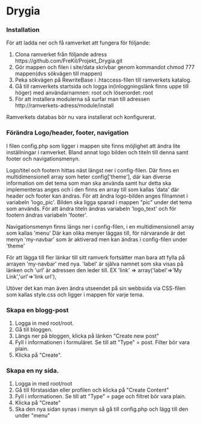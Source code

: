 <h1>Drygia</h1>

<h3>Installation</h3>

<p>
	För att ladda ner och få ramverket att fungera för följande:<br />
	<ol>
		<li>Clona ramverket från följande adress https://github.com/FreKil/Projekt_Drygia.git</li>
		<li>Gör mappen och filen i site/data skrivbar genom kommandot chmod 777 mappen(dvs sökvägen till mappen)</li>
		<li>Peka sökvägen på RewriteBase i .htaccess-filen till ramverkets katalog.</li>
		<li>Gå till ramverkets startsida och logga in(inloggningslänk finns uppe till höger) med användarnamnen: root och lösenordet: root</li>
		<li>För att installera modulerna så surfar man till adressen http://ramverkets-adress/module/install</li>
	</ol>
	Ramverkets databas bör nu vara installerat och konfigurerat.
<p>

<h3>Förändra Logo/header, footer, navigation</h3>
<p>
	I filen config.php som ligger i mappen site finns möjlighet att ändra lite inställningar i ramverket. 
	Bland annat logo bilden och titeln till denna samt footer och navigationsmenyn.
</p>
<p>
	Logo/titel och footern hittas näst längst ner i config-filen. Där finns en multidimensionell array som heter config['theme'], 
	där kan diverse information om det tema som man ska använda samt hur detta ska implementeras anges och i den finns en array till som kallas 'data' där header och footer kan ändras.
	För att ändra logo-bilden anges filnamnet i variabeln 'logo_pic'. Bilden ska ligga sparad i mappen "pic" under det tema som används.
	För att ändra titeln ändras variabeln 'logo_text' och för footern ändras variabeln 'footer'.
</p>
<p>
	Navigationsmenyn finns längs ner i config-filen, i en multidimensionell array som kallas 'menu'
	Där kan olika menyer läggas till, för närvarande är det menyn 'my-navbar' som är aktiverad men kan ändras i config-filen under 'theme'
</p>
<p>
	För att lägga till fler länkar till sitt ramverk fortsätter man bara att fylla på arrayen 'my-navbar' med nya.
	'label' är själva namnet som ska visas på länken och 'url' är adressen den leder till.
	EX 'link' => array('label'=>'My Link','url'=>'link url'),
</p>
<p>
	Utöver det kan man även ändra utseendet på sin webbsida via CSS-filen som kallas style.css och ligger i mappen för varje tema.
</p>

<h3>Skapa en blogg-post</h3>
<p>
	<ol>
		<li>Logga in med root/root.</li>
		<li>Gå till bloggen.</li>
		<li>Längs ner på bloggen, klicka på länken "Create new post"</li>
		<li>Fyll i informationen i formuläret. Se till att "Type" = post. Filter bör vara plain.</li>
		<li>Klicka på "Create".</li>
	</ol>
</p>

<h3>Skapa en ny sida.</h3>
<p>
	<ol>
		<li>Logga in med root/root</li>
		<li>Gå till förstasidan eller profilen och klicka på "Create Content"</li>
		<li>Fyll i informationen. Se till att "Type" = page och filtret bör vara plain.</li>
		<li>Klicka på "Create"</li>
		<li>Ska den nya sidan synas i menyn så gå till config.php och lägg till den under "menu"</li>
	</ol>
</p>





 


